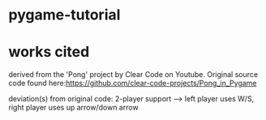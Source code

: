 # pygame-tutorial

# works cited
derived from the 'Pong' project by Clear Code on Youtube. Original source code found here:https://github.com/clear-code-projects/Pong_in_Pygame

deviation(s) from original code:
2-player support --> left player uses W/S, right player uses up arrow/down arrow